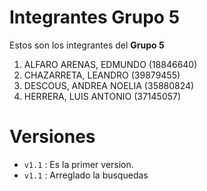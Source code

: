 # Integrantes Grupo 5

Estos son los integrantes del **Grupo 5**

1. ALFARO ARENAS, EDMUNDO (18846640)
1. CHAZARRETA, LEANDRO (39879455)
1. DESCOUS, ANDREA NOELIA (35880824)
1. HERRERA, LUIS ANTONIO (37145057)

# Versiones 

- `v1.1` : Es la primer version.
- `v1.1` : Arreglado la busquedas
